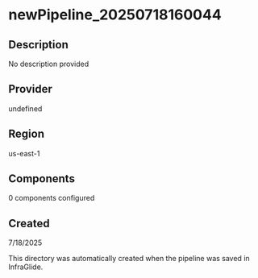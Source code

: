 # newPipeline_20250718160044

## Description
No description provided

## Provider
undefined

## Region
us-east-1

## Components
0 components configured

## Created
7/18/2025

This directory was automatically created when the pipeline was saved in InfraGlide.
